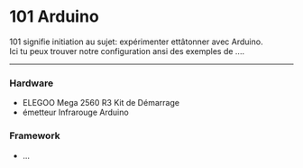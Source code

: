 # 101 Arduino
101 signifie initiation au sujet: expérimenter ettâtonner avec Arduino. <br>
Ici tu peux trouver notre configuration ansi des exemples de .... <br>

***

### Hardware 
* ELEGOO Mega 2560 R3 Kit de Démarrage
* émetteur Infrarouge Arduino

### Framework
* ... 
